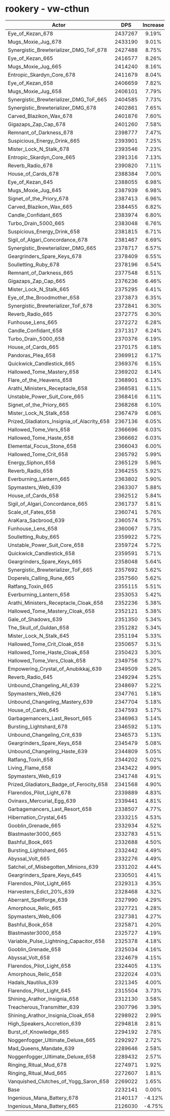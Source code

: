# rookery - vw-cthun
| Actor | DPS | Increase |
|---|:---:|:---:|
|Eye_of_Kezan_678|2437267|9.19%|
|Mugs_Moxie_Jug_678|2433190|9.01%|
|Synergistic_Brewterializer_DMG_ToF_678|2427488|8.75%|
|Eye_of_Kezan_665|2416577|8.26%|
|Mugs_Moxie_Jug_665|2414240|8.16%|
|Entropic_Skardyn_Core_678|2411679|8.04%|
|Eye_of_Kezan_658|2406659|7.82%|
|Mugs_Moxie_Jug_658|2406101|7.79%|
|Synergistic_Brewterializer_DMG_ToF_665|2404585|7.73%|
|Synergistic_Brewterializer_DMG_678|2402861|7.65%|
|Carved_Blazikon_Wax_678|2401876|7.60%|
|Gigazaps_Zap_Cap_678|2401260|7.58%|
|Remnant_of_Darkness_678|2398777|7.47%|
|Suspicious_Energy_Drink_665|2393901|7.25%|
|Mister_Lock_N_Stalk_678|2393546|7.23%|
|Entropic_Skardyn_Core_665|2391316|7.13%|
|Reverb_Radio_678|2390820|7.11%|
|House_of_Cards_678|2388384|7.00%|
|Eye_of_Kezan_645|2388055|6.98%|
|Mugs_Moxie_Jug_645|2387939|6.98%|
|Signet_of_the_Priory_678|2387413|6.96%|
|Carved_Blazikon_Wax_665|2384455|6.82%|
|Candle_Confidant_665|2383974|6.80%|
|Turbo_Drain_5000_665|2383048|6.76%|
|Suspicious_Energy_Drink_658|2381815|6.71%|
|Sigil_of_Algari_Concordance_678|2381467|6.69%|
|Synergistic_Brewterializer_DMG_665|2378717|6.57%|
|Geargrinders_Spare_Keys_678|2378409|6.55%|
|Soulletting_Ruby_678|2378196|6.54%|
|Remnant_of_Darkness_665|2377548|6.51%|
|Gigazaps_Zap_Cap_665|2376236|6.46%|
|Mister_Lock_N_Stalk_665|2375295|6.41%|
|Eye_of_the_Broodmother_658|2373873|6.35%|
|Synergistic_Brewterializer_ToF_678|2372841|6.30%|
|Reverb_Radio_665|2372775|6.30%|
|Funhouse_Lens_665|2372272|6.28%|
|Candle_Confidant_658|2371317|6.24%|
|Turbo_Drain_5000_658|2370376|6.19%|
|House_of_Cards_665|2370175|6.18%|
|Pandoras_Plea_658|2369912|6.17%|
|Quickwick_Candlestick_665|2369376|6.15%|
|Hallowed_Tome_Mastery_658|2369202|6.14%|
|Flare_of_the_Heavens_658|2368901|6.13%|
|Arathi_Ministers_Receptacle_658|2368581|6.11%|
|Unstable_Power_Suit_Core_665|2368416|6.11%|
|Signet_of_the_Priory_665|2368268|6.10%|
|Mister_Lock_N_Stalk_658|2367479|6.06%|
|Prized_Gladiators_Insignia_of_Alacrity_658|2367136|6.05%|
|Hallowed_Tome_Vers_658|2366696|6.03%|
|Hallowed_Tome_Haste_658|2366662|6.03%|
|Elemental_Focus_Stone_658|2366043|6.00%|
|Hallowed_Tome_Crit_658|2365792|5.99%|
|Energy_Siphon_658|2365129|5.96%|
|Reverb_Radio_658|2364255|5.92%|
|Everburning_Lantern_665|2363802|5.90%|
|Spymasters_Web_639|2363307|5.88%|
|House_of_Cards_658|2362512|5.84%|
|Sigil_of_Algari_Concordance_665|2361737|5.81%|
|Scale_of_Fates_658|2360741|5.76%|
|AraKara_Sacbrood_639|2360574|5.75%|
|Funhouse_Lens_658|2360067|5.73%|
|Soulletting_Ruby_665|2359922|5.72%|
|Unstable_Power_Suit_Core_658|2359724|5.72%|
|Quickwick_Candlestick_658|2359591|5.71%|
|Geargrinders_Spare_Keys_665|2358048|5.64%|
|Synergistic_Brewterializer_ToF_665|2357692|5.62%|
|Doperels_Calling_Rune_665|2357560|5.62%|
|Ratfang_Toxin_665|2355115|5.51%|
|Everburning_Lantern_658|2353053|5.42%|
|Arathi_Ministers_Receptacle_Cloak_658|2352236|5.38%|
|Hallowed_Tome_Mastery_Cloak_658|2352121|5.38%|
|Gale_of_Shadows_639|2351350|5.34%|
|The_Skull_of_Guldan_658|2351282|5.34%|
|Mister_Lock_N_Stalk_645|2351194|5.33%|
|Hallowed_Tome_Crit_Cloak_658|2350657|5.31%|
|Hallowed_Tome_Haste_Cloak_658|2350423|5.30%|
|Hallowed_Tome_Vers_Cloak_658|2349756|5.27%|
|Empowering_Crystal_of_Anubikkaj_639|2349509|5.26%|
|Reverb_Radio_645|2349294|5.25%|
|Unbound_Changeling_All_639|2348697|5.22%|
|Spymasters_Web_626|2347761|5.18%|
|Unbound_Changeling_Mastery_639|2347704|5.18%|
|House_of_Cards_645|2347593|5.17%|
|Garbagemancers_Last_Resort_665|2346963|5.14%|
|Bursting_Lightshard_678|2346592|5.13%|
|Unbound_Changeling_Crit_639|2346573|5.13%|
|Geargrinders_Spare_Keys_658|2345479|5.08%|
|Unbound_Changeling_Haste_639|2344809|5.05%|
|Ratfang_Toxin_658|2344202|5.02%|
|Living_Flame_658|2343422|4.99%|
|Spymasters_Web_619|2341748|4.91%|
|Prized_Gladiators_Badge_of_Ferocity_658|2341568|4.90%|
|Flarendos_Pilot_Light_678|2339889|4.83%|
|Ovinaxs_Mercurial_Egg_639|2339441|4.81%|
|Garbagemancers_Last_Resort_658|2338507|4.77%|
|Hibernation_Crystal_645|2333215|4.53%|
|Gooblin_Grenade_665|2332934|4.52%|
|Blastmaster3000_665|2332783|4.51%|
|Bashful_Book_665|2332688|4.50%|
|Bursting_Lightshard_665|2332442|4.49%|
|Abyssal_Volt_665|2332276|4.49%|
|Satchel_of_Misbegotten_Minions_639|2331202|4.44%|
|Geargrinders_Spare_Keys_645|2330501|4.41%|
|Flarendos_Pilot_Light_665|2329313|4.35%|
|Harvesters_Edict_20%_639|2328468|4.32%|
|Aberrant_Spellforge_639|2327990|4.29%|
|Amorphous_Relic_665|2327721|4.28%|
|Spymasters_Web_606|2327381|4.27%|
|Bashful_Book_658|2325871|4.20%|
|Blastmaster3000_658|2325727|4.19%|
|Variable_Pulse_Lightning_Capacitor_658|2325378|4.18%|
|Gooblin_Grenade_658|2325034|4.16%|
|Abyssal_Volt_658|2324679|4.15%|
|Flarendos_Pilot_Light_658|2324405|4.13%|
|Amorphous_Relic_658|2322024|4.03%|
|Hadals_Nautilus_639|2321345|4.00%|
|Flarendos_Pilot_Light_645|2315504|3.73%|
|Shining_Arathor_Insignia_658|2312130|3.58%|
|Treacherous_Transmitter_639|2307796|3.39%|
|Shining_Arathor_Insignia_Cloak_658|2298922|2.99%|
|High_Speakers_Accretion_639|2294818|2.81%|
|Burst_of_Knowledge_665|2294192|2.78%|
|Noggenfogger_Ultimate_Deluxe_665|2292927|2.72%|
|Mad_Queens_Mandate_639|2289646|2.58%|
|Noggenfogger_Ultimate_Deluxe_658|2289432|2.57%|
|Ringing_Ritual_Mud_678|2274971|1.92%|
|Ringing_Ritual_Mud_665|2272607|1.81%|
|Vanquished_Clutches_of_Yogg_Saron_658|2269022|1.65%|
|Base|2232141|0.00%|
|Ingenious_Mana_Battery_678|2140117|-4.12%|
|Ingenious_Mana_Battery_665|2126030|-4.75%|
